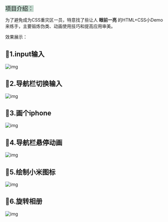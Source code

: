 <font style="background:#c0d6cb;color=green" size=4>项目介绍：</font>

为了避免成为CSS重灾区一员，特意找了些让人 **眼前一亮** 的HTML+CSS小Demo来练手，主要锻炼伪类、动画使用技巧和提高应用审美。

效果展示：

## 🐶1.input输入

![img](https://i0.hdslb.com/bfs/article/06bf2df6b37173d9bd6cece459a21e603f6e16b6.gif)

## 🐶2.导航栏切换输入

![img](https://i0.hdslb.com/bfs/article/663d02f8008b9ce86849bca8ba9c3dddee6427b7.gif)

## 🐶3.画个iphone

![img](https://img-blog.csdnimg.cn/0f15d156c709482aad4ebece471bf503.png)

## 🐶4.导航栏悬停动画

![img](https://img-blog.csdnimg.cn/fb946b956c3b40bbbc952b9a381dc3f1.png)

## 🐶5.绘制小米图标

![img](https://img-blog.csdnimg.cn/49f6c5082bf94acd8a06682e2f19901c.png)

## 🐶6.旋转相册

![img](https://i0.hdslb.com/bfs/article/731724e6a03228a2ed372a3ac538f76c5780d39a.gif)
